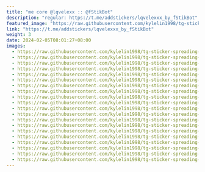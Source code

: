 ```yaml
---
title: "me core @lqvelexx :: @fStikBot"
description: "regular: https://t.me/addstickers/lqvelexxx_by_fStikBot"
featured_image: "https://raw.githubusercontent.com/kylelin1998/tg-sticker-spreading-worldwide-images/main/img/de1c2315-28f0-410e-9324-07404208e3de.jpg"
link: "https://t.me/addstickers/lqvelexxx_by_fStikBot"
weight: 3
date: 2024-02-05T08:01:27+08:00
images:
  - https://raw.githubusercontent.com/kylelin1998/tg-sticker-spreading-worldwide-images/main/img/de1c2315-28f0-410e-9324-07404208e3de.jpg
  - https://raw.githubusercontent.com/kylelin1998/tg-sticker-spreading-worldwide-images/main/img/51f146e2-d3a8-4a39-b571-ad39b65bc277.jpg
  - https://raw.githubusercontent.com/kylelin1998/tg-sticker-spreading-worldwide-images/main/img/d42d384a-ca9b-488b-ac67-02ef37d09647.jpg
  - https://raw.githubusercontent.com/kylelin1998/tg-sticker-spreading-worldwide-images/main/img/246600fa-cd09-47a4-8e4b-20a5d1baa2b3.jpg
  - https://raw.githubusercontent.com/kylelin1998/tg-sticker-spreading-worldwide-images/main/img/a88204b7-c92b-4d18-9633-281fbd66e32a.jpg
  - https://raw.githubusercontent.com/kylelin1998/tg-sticker-spreading-worldwide-images/main/img/56d4dc2b-8b95-482f-8eb1-00684b593a18.jpg
  - https://raw.githubusercontent.com/kylelin1998/tg-sticker-spreading-worldwide-images/main/img/ff0ef6ad-6ef9-45f9-a18d-a5c76a6434f9.jpg
  - https://raw.githubusercontent.com/kylelin1998/tg-sticker-spreading-worldwide-images/main/img/cb2c6dc7-b49a-404e-bbb0-1fd44d0adc79.jpg
  - https://raw.githubusercontent.com/kylelin1998/tg-sticker-spreading-worldwide-images/main/img/3bf7883d-08e7-4239-b7ca-641066dfee99.jpg
  - https://raw.githubusercontent.com/kylelin1998/tg-sticker-spreading-worldwide-images/main/img/899dd077-bb2f-47d4-a636-ab0905fd072b.jpg
  - https://raw.githubusercontent.com/kylelin1998/tg-sticker-spreading-worldwide-images/main/img/79f8dc11-ce8f-4e71-8f22-85431db661e5.jpg
  - https://raw.githubusercontent.com/kylelin1998/tg-sticker-spreading-worldwide-images/main/img/770fa594-cf87-49ed-b38b-a732a72d8586.jpg
  - https://raw.githubusercontent.com/kylelin1998/tg-sticker-spreading-worldwide-images/main/img/00515518-d884-4323-a713-4b649a5f7f4f.jpg
  - https://raw.githubusercontent.com/kylelin1998/tg-sticker-spreading-worldwide-images/main/img/00147771-1ed7-48f2-acbb-7b8288285e50.jpg
  - https://raw.githubusercontent.com/kylelin1998/tg-sticker-spreading-worldwide-images/main/img/ad36a339-6a70-4a20-8254-f59968a93719.jpg
  - https://raw.githubusercontent.com/kylelin1998/tg-sticker-spreading-worldwide-images/main/img/42145e63-d3fb-4862-a0ca-5401456e6181.jpg
  - https://raw.githubusercontent.com/kylelin1998/tg-sticker-spreading-worldwide-images/main/img/2e44fc38-d1a6-4043-b057-cc739a2936bf.jpg
  - https://raw.githubusercontent.com/kylelin1998/tg-sticker-spreading-worldwide-images/main/img/8c92f1c9-2123-4b80-8663-c2c424f0cea2.jpg
  - https://raw.githubusercontent.com/kylelin1998/tg-sticker-spreading-worldwide-images/main/img/8d10ce9d-ef6e-4476-b1c8-91ea74965f18.jpg
  - https://raw.githubusercontent.com/kylelin1998/tg-sticker-spreading-worldwide-images/main/img/fa83f9ec-3230-42c4-90ee-5b055e3f6670.jpg
---
```

